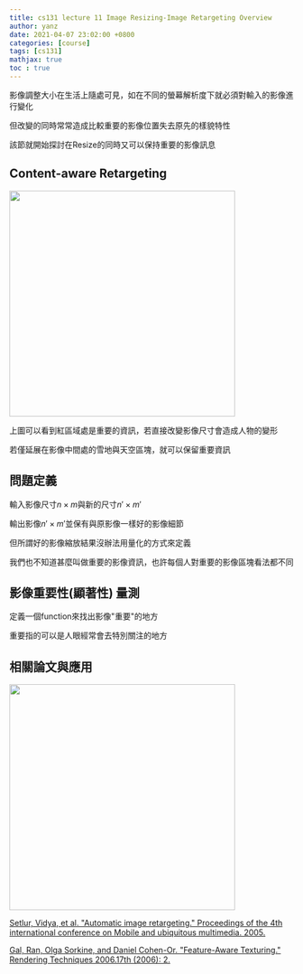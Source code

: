 ```yaml
---
title: cs131 lecture 11 Image Resizing-Image Retargeting Overview
author: yanz
date: 2021-04-07 23:02:00 +0800
categories: [course]
tags: [cs131]
mathjax: true
toc : true
---
```


影像調整大小在生活上隨處可見，如在不同的螢幕解析度下就必須對輸入的影像進行變化

但改變的同時常常造成比較重要的影像位置失去原先的樣貌特性

該節就開始探討在Resize的同時又可以保持重要的影像訊息

## Content-aware Retargeting
<img src='https://yanzzzzzzzzz.github.io/img/content-aware-retargeting.png'  width='400'/>

上圖可以看到紅區域處是重要的資訊，若直接改變影像尺寸會造成人物的變形

若僅延展在影像中間處的雪地與天空區塊，就可以保留重要資訊

## 問題定義
輸入影像尺寸$n \times m$與新的尺寸$n' \times m'$

輸出影像$n' \times m'$並保有與原影像一樣好的影像細節

但所謂好的影像縮放結果沒辦法用量化的方式來定義

我們也不知道甚麼叫做重要的影像資訊，也許每個人對重要的影像區塊看法都不同

## 影像重要性(顯著性) 量測

定義一個function來找出影像"重要"的地方

重要指的可以是人眼經常會去特別關注的地方

## 相關論文與應用

<img src='https://yanzzzzzzzzz.github.io/img/General-Retargeting-Framework.png'  width='400'/>

[Setlur, Vidya, et al. "Automatic image retargeting." Proceedings of the 4th international conference on Mobile and ubiquitous multimedia. 2005.](https://dl.acm.org/doi/pdf/10.1145/1149488.1149499?casa_token=SjSfZM8ymrMAAAAA:HJhocyAvFY9Mthl1o32OI5gdJyl4BjWHLy72l-O6sTilK2dZAMwgIodXDLBXlanRQYKgxbr8-LCnUQ)

[Gal, Ran, Olga Sorkine, and Daniel Cohen-Or. "Feature-Aware Texturing." Rendering Techniques 2006.17th (2006): 2.](https://www.cs.tau.ac.il/~dcor/articles/2006/Feature-aware-texturing.pdf)
